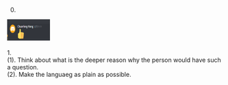 0.  
<img src="https://github.com/MaxXiong666/CSCI4470-Lab1/blob/main/pictures/discord.png" width="100" height="50" /><br/>    
1.  
(1). Think about what is the deeper reason why the person would have such a question.  
(2). Make the languaeg as plain as possible.
